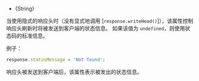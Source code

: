 <!-- YAML
added: v0.11.8
-->

* {String}

当使用隐式的响应头时（没有显式地调用 [`response.writeHead()`]），该属性控制响应头刷新时将被发送到客户端的状态信息。
如果该值为 `undefined`，则使用状态码的标准信息。

例子：

```js
response.statusMessage = 'Not found';
```

响应头被发送到客户端后，该属性表示被发出的状态信息。

